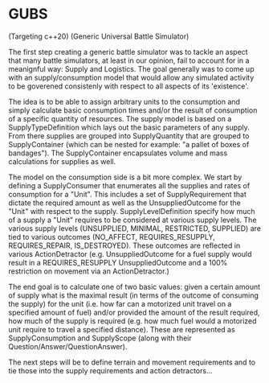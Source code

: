 # GUBS
(Targeting c++20)
(Generic Universal Battle Simulator)

The first step creating a generic battle simulator was to tackle an aspect that many battle simulators, at least in our opinion, fail to account for in a meanignful way: Supply and Logistics. The goal generally was to come up with an supply/consumption model that would allow any simulated activity to be goverened consistenly with respect to all aspects of its 'existence'. 

The idea is to be able to assign arbitrary units to the consumption and simply calculate basic consumption times and/or the result of consumption of a specific quantity of resources. The supply model is based on a SupplyTypeDefinition which lays out the basic parameters of any supply. From there supplies are grouped into SupplyQuantity that are grouped to SupplyContainer (which can be nested for example: "a pallet of boxes of bandages"). The SupplyContainer encapsulates volume and mass calculations for supplies as well. 

The model on the consumption side is a bit more complex. We start by defining a SupplyConsumer that enumerates all the supplies and rates of consumption for a "Unit". This includes a set of SupplyRequirement that dictate the required amount as well as the UnsuppliedOutcome for the "Unit" with respect to the supply.  SupplyLevelDefinition specify how much of a supply a "Unit" requires to be considered at various supply levels.  The various supply levels (UNSUPPLIED, MINIMAL, RESTRICTED, SUPPLIED) are tied to various outcomes (NO_AFFECT, REQUIRES_RESUPPLY, REQUIRES_REPAIR, IS_DESTROYED). These outcomes are reflected in various ActionDetractor  (e.g. UnsuppliedOutcome for a fuel supply would result in a REQUIRES_RESUPPLY UnsuppliedOutcome and a 100% restriction on movement via an ActionDetractor.)

The end goal is to calculate one of two basic values: given a certain amount of supply what is the maximal result (in terms of the outcome of consuming the supply) for the unit (i.e. how far can a motorized unit travel on a specified amount of fuel) and/or provided the amount of the result required, how much of the supply is required (e.g. how much fuel would a motorized unit require to travel a specified distance). These are represented as SupplyConsumption and SupplyScope (along with their Question/Answer/QuestionAnswer).  

The next steps will be to define terrain and movement requirements and to tie those into the supply requirements and action detractors...

